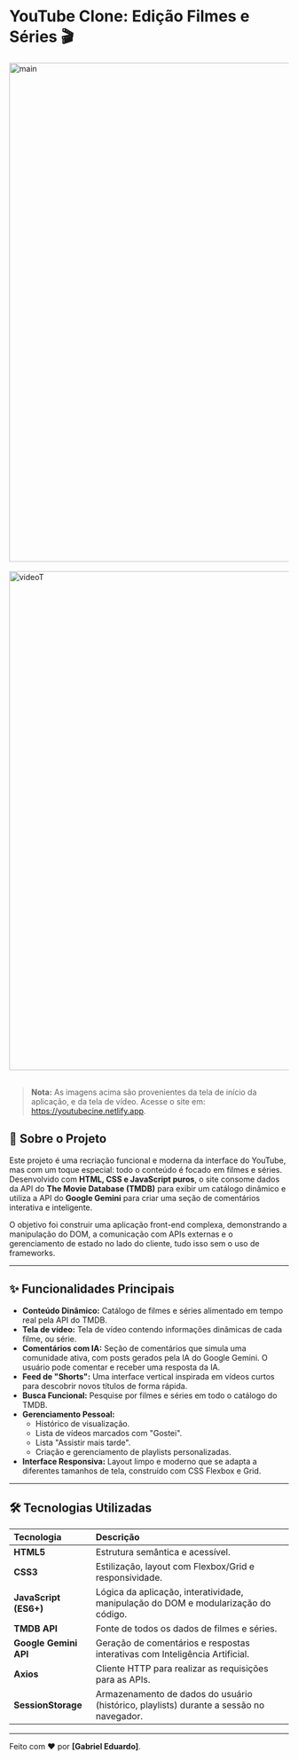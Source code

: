 # YouTube Clone: Edição Filmes e Séries 🎬

 <img width="900" alt="main" src="https://github.com/user-attachments/assets/226fe221-c714-4b90-8bae-37f3c5744e51" />
 <br>
 <br>
 <img width="900" alt="videoT" src="https://github.com/user-attachments/assets/ccb0053b-0437-4bcf-992c-804750e04972" />
 <br>
 <br>


> **Nota:** As imagens acima são provenientes da tela de início da aplicação, e da tela de vídeo. Acesse o site em: https://youtubecine.netlify.app.



## 📖 Sobre o Projeto

Este projeto é uma recriação funcional e moderna da interface do YouTube, mas com um toque especial: todo o conteúdo é focado em filmes e séries. Desenvolvido com **HTML, CSS e JavaScript puros**, o site consome dados da API do **The Movie Database (TMDB)** para exibir um catálogo dinâmico e utiliza a API do **Google Gemini** para criar uma seção de comentários interativa e inteligente.

O objetivo foi construir uma aplicação front-end complexa, demonstrando a manipulação do DOM, a comunicação com APIs externas e o gerenciamento de estado no lado do cliente, tudo isso sem o uso de frameworks.

---

## ✨ Funcionalidades Principais

-   **Conteúdo Dinâmico:** Catálogo de filmes e séries alimentado em tempo real pela API do TMDB.
-   **Tela de vídeo:** Tela de vídeo contendo informações dinâmicas de cada filme, ou série.
-   **Comentários com IA:** Seção de comentários que simula uma comunidade ativa, com posts gerados pela IA do Google Gemini. O usuário pode comentar e receber uma resposta da IA.
-   **Feed de "Shorts":** Uma interface vertical inspirada em vídeos curtos para descobrir novos títulos de forma rápida.
-   **Busca Funcional:** Pesquise por filmes e séries em todo o catálogo do TMDB.
-   **Gerenciamento Pessoal:**
    -   Histórico de visualização.
    -   Lista de vídeos marcados com "Gostei".
    -   Lista "Assistir mais tarde".
    -   Criação e gerenciamento de playlists personalizadas.
-   **Interface Responsiva:** Layout limpo e moderno que se adapta a diferentes tamanhos de tela, construído com CSS Flexbox e Grid.

---

## 🛠️ Tecnologias Utilizadas

| Tecnologia | Descrição |
| :--- | :--- |
| **HTML5** | Estrutura semântica e acessível. |
| **CSS3** | Estilização, layout com Flexbox/Grid e responsividade. |
| **JavaScript (ES6+)** | Lógica da aplicação, interatividade, manipulação do DOM e modularização do código. |
| **TMDB API** | Fonte de todos os dados de filmes e séries. |
| **Google Gemini API** | Geração de comentários e respostas interativas com Inteligência Artificial. |
| **Axios** | Cliente HTTP para realizar as requisições para as APIs. |
| **SessionStorage** | Armazenamento de dados do usuário (histórico, playlists) durante a sessão no navegador. |

---

Feito com ❤️ por **[Gabriel Eduardo]**.

